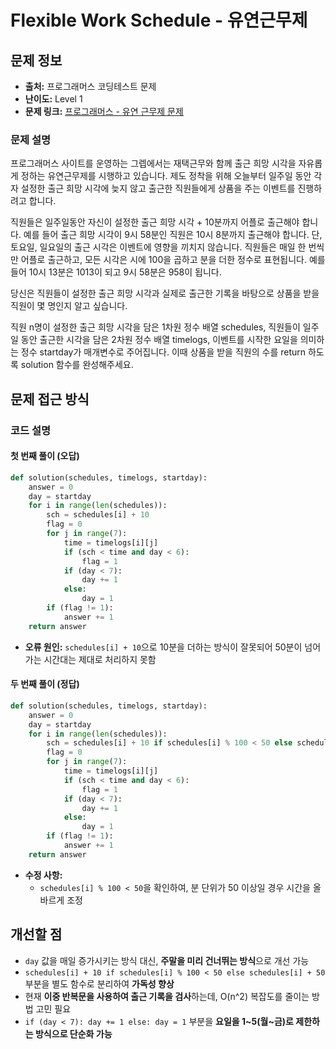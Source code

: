 # Flexible Work Schedule - 유연근무제

## 문제 정보

- **출처:** 프로그래머스 코딩테스트 문제
- **난이도:** Level 1
- **문제 링크:** [프로그래머스 - 유연 근무제 문제](https://school.programmers.co.kr/learn/courses/30/lessons/388351)

### 문제 설명

프로그래머스 사이트를 운영하는 그렙에서는 재택근무와 함께 출근 희망 시각을 자유롭게 정하는 유연근무제를 시행하고 있습니다. 제도 정착을 위해 오늘부터 일주일 동안 각자 설정한 출근 희망 시각에 늦지 않고 출근한 직원들에게 상품을 주는 이벤트를 진행하려고 합니다.

직원들은 일주일동안 자신이 설정한 출근 희망 시각 + 10분까지 어플로 출근해야 합니다. 예를 들어 출근 희망 시각이 9시 58분인 직원은 10시 8분까지 출근해야 합니다. 단, 토요일, 일요일의 출근 시각은 이벤트에 영향을 끼치지 않습니다. 직원들은 매일 한 번씩만 어플로 출근하고, 모든 시각은 시에 100을 곱하고 분을 더한 정수로 표현됩니다. 예를 들어 10시 13분은 1013이 되고 9시 58분은 958이 됩니다.

당신은 직원들이 설정한 출근 희망 시각과 실제로 출근한 기록을 바탕으로 상품을 받을 직원이 몇 명인지 알고 싶습니다.

직원 n명이 설정한 출근 희망 시각을 담은 1차원 정수 배열 schedules, 직원들이 일주일 동안 출근한 시각을 담은 2차원 정수 배열 timelogs, 이벤트를 시작한 요일을 의미하는 정수 startday가 매개변수로 주어집니다. 이때 상품을 받을 직원의 수를 return 하도록 solution 함수를 완성해주세요.

## 문제 접근 방식

### 코드 설명

#### **첫 번째 풀이 (오답)**

```python
def solution(schedules, timelogs, startday):
    answer = 0
    day = startday
    for i in range(len(schedules)):
        sch = schedules[i] + 10
        flag = 0
        for j in range(7):
            time = timelogs[i][j]
            if (sch < time and day < 6):
                flag = 1
            if (day < 7):
                day += 1
            else:
                day = 1
        if (flag != 1):
            answer += 1
    return answer
```

- **오류 원인:** `schedules[i] + 10`으로 10분을 더하는 방식이 잘못되어 50분이 넘어가는 시간대는 제대로 처리하지 못함

#### **두 번째 풀이 (정답)**

```python
def solution(schedules, timelogs, startday):
    answer = 0
    day = startday
    for i in range(len(schedules)):
        sch = schedules[i] + 10 if schedules[i] % 100 < 50 else schedules[i] + 50
        flag = 0
        for j in range(7):
            time = timelogs[i][j]
            if (sch < time and day < 6):
                flag = 1
            if (day < 7):
                day += 1
            else:
                day = 1
        if (flag != 1):
            answer += 1
    return answer
```

- **수정 사항:**
  - `schedules[i] % 100 < 50`을 확인하여, 분 단위가 50 이상일 경우 시간을 올바르게 조정

## 개선할 점

- `day` 값을 매일 증가시키는 방식 대신, **주말을 미리 건너뛰는 방식**으로 개선 가능
- `schedules[i] + 10 if schedules[i] % 100 < 50 else schedules[i] + 50` 부분을 별도 함수로 분리하여 **가독성 향상**
- 현재 **이중 반복문을 사용하여 출근 기록을 검사**하는데, O(n^2) 복잡도를 줄이는 방법 고민 필요
- `if (day < 7): day += 1 else: day = 1` 부분을 **요일을 1~5(월~금)로 제한하는 방식으로 단순화 가능**
